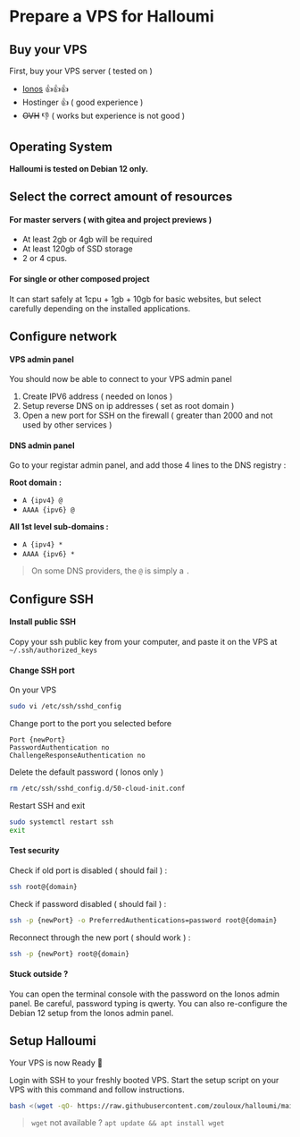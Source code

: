 # Prepare a VPS for Halloumi

## Buy your VPS

First, buy your VPS server ( tested on )
- [Ionos](https://www.ionos.fr/serveurs/vps) 👍👍👍
- Hostinger 👍 ( good experience )
- ~~OVH~~ 👎 ( works but experience is not good )

## Operating System

**Halloumi is tested on Debian 12 only.**

## Select the correct amount of resources

#### For master servers ( with gitea and project previews )
- At least 2gb or 4gb will be required
- At least 120gb of SSD storage
- 2 or 4 cpus.

#### For single or other composed project
It can start safely at 1cpu + 1gb + 10gb for basic websites, but select carefully depending on the installed applications. 


## Configure network

#### VPS admin panel

You should now be able to connect to your VPS admin panel
1. Create IPV6 address ( needed on Ionos )
2. Setup reverse DNS on ip addresses ( set as root domain )
3. Open a new port for SSH on the firewall ( greater than 2000 and not used by other services )


#### DNS admin panel

Go to your registar admin panel, and add those 4 lines to the DNS registry :

**Root domain :**
- `A {ipv4} @`
- `AAAA {ipv6} @`

**All 1st level sub-domains :**
- `A {ipv4} *`
- `AAAA {ipv6} *`

> On some DNS providers, the `@` is simply a `.`

## Configure SSH

#### Install public SSH
Copy your ssh public key from your computer, and paste it on the VPS at `~/.ssh/authorized_keys`

#### Change SSH port

On your VPS
```bash
sudo vi /etc/ssh/sshd_config
```

Change port to the port you selected before
```
Port {newPort}
PasswordAuthentication no
ChallengeResponseAuthentication no
```

Delete the default password ( Ionos only )
```bash
rm /etc/ssh/sshd_config.d/50-cloud-init.conf
```

Restart SSH and exit
```bash
sudo systemctl restart ssh
exit
```

#### Test security

Check if old port is disabled ( should fail ) :
```bash
ssh root@{domain}
```

Check if password disabled ( should fail ) :
```bash
ssh -p {newPort} -o PreferredAuthentications=password root@{domain}
```

Reconnect through the new port ( should work ) :
```bash
ssh -p {newPort} root@{domain}
```

#### Stuck outside ?

You can open the terminal console with the password on the Ionos admin panel. Be careful, password typing is qwerty.
You can also re-configure the Debian 12 setup from the Ionos admin panel.

## Setup Halloumi

Your VPS is now Ready 🎉

Login with SSH to your freshly booted VPS.
Start the setup script on your VPS with this command and follow instructions.

```bash
bash <(wget -qO- https://raw.githubusercontent.com/zouloux/halloumi/main/setup/halloumi-setup.sh)
```

> `wget` not available ? `apt update && apt install wget`